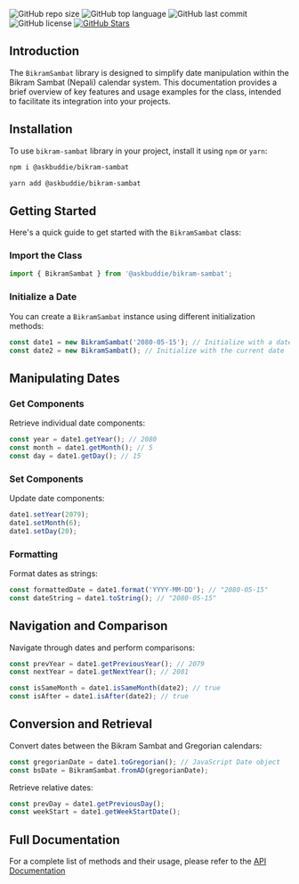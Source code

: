 ![GitHub repo size](https://img.shields.io/github/repo-size/askbuddie/bikram-sambat?style=flat-square)
![GitHub top language](https://img.shields.io/github/languages/top/askbuddie/bikram-sambat?color=orange&style=flat-square)
![GitHub last commit](https://img.shields.io/github/last-commit/askbuddie/bikram-sambat?color=success&style=flat-square)
![GitHub license](https://img.shields.io/badge/license-GPL%20%2B%20CE-FFFF00?style=flat-square)
[![GitHub Stars](https://img.shields.io/github/stars/askbuddie/bikram-sambat?label=GitHub%20stars&style=social)](https://github.com/askbuddie/bikram-sambat/stargazers/)

## Introduction

The `BikramSambat` library is designed to simplify date manipulation within the Bikram Sambat (Nepali) calendar system. This documentation provides a brief overview of key features and usage examples for the class, intended to facilitate its integration into your projects.

## Installation

To use `bikram-sambat` library in your project, install it using `npm` or `yarn`:

```bash
npm i @askbuddie/bikram-sambat
```

```bash
yarn add @askbuddie/bikram-sambat
```

## Getting Started

Here's a quick guide to get started with the `BikramSambat` class:

### Import the Class

```javascript
import { BikramSambat } from '@askbuddie/bikram-sambat';
```

### Initialize a Date

You can create a `BikramSambat` instance using different initialization methods:

```javascript
const date1 = new BikramSambat('2080-05-15'); // Initialize with a date string
const date2 = new BikramSambat(); // Initialize with the current date
```

## Manipulating Dates

### Get Components

Retrieve individual date components:

```javascript
const year = date1.getYear(); // 2080
const month = date1.getMonth(); // 5
const day = date1.getDay(); // 15
```

### Set Components

Update date components:

```javascript
date1.setYear(2079);
date1.setMonth(6);
date1.setDay(20);
```

### Formatting

Format dates as strings:

```javascript
const formattedDate = date1.format('YYYY-MM-DD'); // "2080-05-15"
const dateString = date1.toString(); // "2080-05-15"
```

## Navigation and Comparison

Navigate through dates and perform comparisons:

```javascript
const prevYear = date1.getPreviousYear(); // 2079
const nextYear = date1.getNextYear(); // 2081

const isSameMonth = date1.isSameMonth(date2); // true
const isAfter = date1.isAfter(date2); // true
```

## Conversion and Retrieval

Convert dates between the Bikram Sambat and Gregorian calendars:

```javascript
const gregorianDate = date1.toGregorian(); // JavaScript Date object
const bsDate = BikramSambat.fromAD(gregorianDate);
```

Retrieve relative dates:

```javascript
const prevDay = date1.getPreviousDay();
const weekStart = date1.getWeekStartDate(); 
```

## Full Documentation

For a complete list of methods and their usage, please refer to the [API Documentation]()
